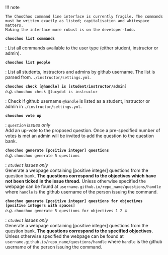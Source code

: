 !!! note

    The ChooChoo command line interface is currently fragile. The commands must be written exactly as listed; capitalisation and whitespace matters. 
    Making the interface more robust is on the developer-todo.

**`choochoo list commands`**

:   List all commands available to the user type (either student, instructor or admin).

**`choochoo list people`**

:   List all students, instructors and admins by github username. The list is parsed from. `./instructor/settings.yml`.

**`choochoo check [@handle] is [student/instructor/admin]`**    
*e.g.* `choochoo check @lucydot is instructor`

:    Check if github username `@handle` is listed as a student, instructor or admin in `./instructor/settings.yml`.

**`choochoo vote up`**

:    *`question` issues only*  
    Add an up-vote to the proposed question. Once a pre-specified number of votes is met an admin will be invited to add the question to the question bank.

**`choochoo generate [positive integer] questions`**    
*e.g.* `choochoo generate 5 questions`

:    *`student` issues only*  
     Generate a webpage containing [positive integer] questions from the question bank. **The questions correspond to the objectives which have not been ticked in the issue thread.** Unless otherwise specified the webpage can be found at `username.github.io/repo_name/questions/handle` where `handle` is the github username of the person issuing the command.

**`choochoo generate [positive integer] questions for objectives [positive integers with spaces]`**     
*e.g.* `choochoo generate 5 questions for objectives 1 2 4`

:   *`student` issues only*  
     Generate a webpage containing [positive integer] questions from the question bank. **The questions correspond to the specified objectives.** Unless otherwise specified the webpage can be found at `username.github.io/repo_name/questions/handle` where `handle` is the github username of the person issuing the command.
